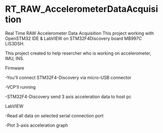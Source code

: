# RT_RAW_AccelerometerDataAcquisition
Real Time RAW Accelerometer Data Acquisition
This project working with OpenSTM32 IDE &amp; LabVIEW on STM32F4Discovery board MB997C LIS3DSH.


This project created to help resercher who is working on accelerometer, IMU, INS.


Firmware

-You'll connect STM32F4-Discovery via micro-USB connector

-VCP'll running

-STM32F4-Discovery send 3 axis acceleration data to host pc


LabVIEW

-Read all data on selected serial connection port

-Plot 3-axis acceleration graph
